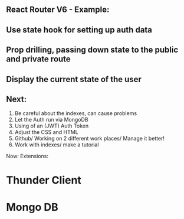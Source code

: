 ## React Router V6 - Example:

## Use state hook for setting up auth data

## Prop drilling, passing down state to the public and private route

## Display the current state of the user

## Next:
1. Be careful about the indexes, can cause problems
2. Let the Auth run via MongoDB
3. Using of an (JWT) Auth Token 
4. Adjust the CSS and HTML
5. Github/ Working on 2 different work places/ Manage it better!
6. Work with indexes/ make a tutorial


Now: 
Extensions:
# Thunder Client
# Mongo DB